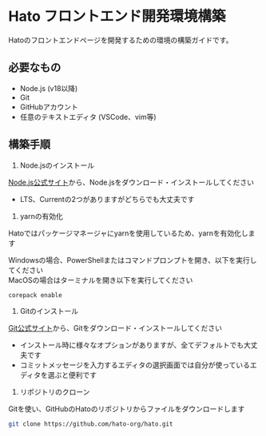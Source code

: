 # Hato フロントエンド開発環境構築

Hatoのフロントエンドページを開発するための環境の構築ガイドです。

## 必要なもの

- Node.js (v18以降)
- Git
- GitHubアカウント
- 任意のテキストエディタ (VSCode、vim等)

## 構築手順

1. Node.jsのインストール

[Node.js公式サイト](https://nodejs.org/en)から、Node.jsをダウンロード・インストールしてください

- LTS、Currentの2つがありますがどちらでも大丈夫です

1. yarnの有効化

Hatoではパッケージマネージャにyarnを使用しているため、yarnを有効化します

Windowsの場合、PowerShellまたはコマンドプロンプトを開き、以下を実行してください  
MacOSの場合はターミナルを開き以下を実行してください

```bash
corepack enable
```

1. Gitのインストール

[Git公式サイト](https://git-scm.com/downloads)から、Gitをダウンロード・インストールしてください

- インストール時に様々なオプションがありますが、全てデフォルトでも大丈夫です
- コミットメッセージを入力するエディタの選択画面では自分が使っているエディタを選ぶと便利です

1. リポジトリのクローン

Gitを使い、GitHubのHatoのリポジトリからファイルをダウンロードします

```bash
git clone https://github.com/hato-org/hato.git
```

